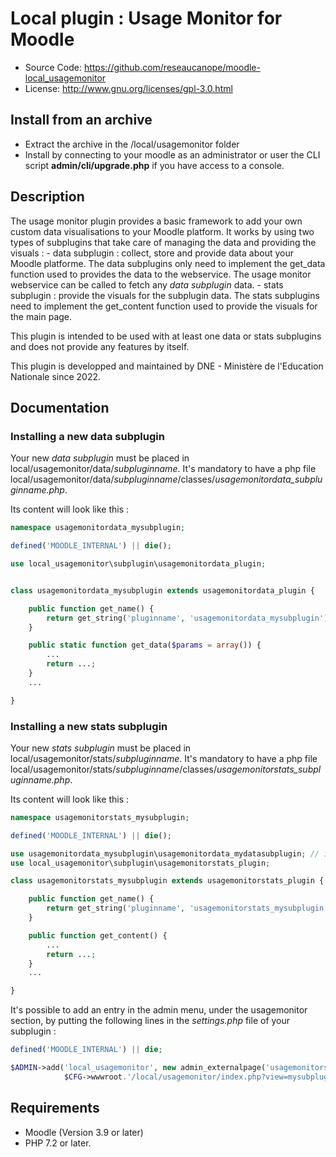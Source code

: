# Local plugin : Usage Monitor for Moodle

- Source Code: https://github.com/reseaucanope/moodle-local_usagemonitor
- License: http://www.gnu.org/licenses/gpl-3.0.html

## Install from an archive

- Extract the archive in the /local/usagemonitor folder
- Install by connecting to your moodle as an administrator or user the CLI script **admin/cli/upgrade.php** if you have access to a console.

## Description

The usage monitor plugin provides a basic framework to add your own custom data visualisations to your Moodle platform. It works by using two types of subplugins that take care of managing the data and providing the visuals :
    - data subplugin : collect, store and provide data about your Moodle platforme. The data subplugins only need to implement the get_data function used to provides the data to the webservice. The usage monitor webservice can be called to fetch any *data subplugin* data.
    - stats subplugin : provide the visuals for the subplugin data. The stats subplugins need to implement the get_content function used to provide the visuals for the main page.

This plugin is intended to be used with at least one data or stats subplugins and does not provide any features by itself.

This plugin is developped and maintained by DNE - Ministère de l'Education Nationale since 2022.

## Documentation

### Installing a new data subplugin

Your new *data subplugin* must be placed in local/usagemonitor/data/*subpluginname*. It's mandatory to have a php file local/usagemonitor/data/*subpluginname*/classes/*usagemonitordata_subpluginname.php*.

Its content will look like this :

```php
namespace usagemonitordata_mysubplugin;

defined('MOODLE_INTERNAL') || die();

use local_usagemonitor\subplugin\usagemonitordata_plugin;


class usagemonitordata_mysubplugin extends usagemonitordata_plugin {

    public function get_name() {
        return get_string('pluginname', 'usagemonitordata_mysubplugin');
    }

    public static function get_data($params = array()) {
        ...
        return ...;
    }
    ...

}
```
    

### Installing a new stats subplugin

Your new *stats subplugin* must be placed in local/usagemonitor/stats/*subpluginname*. It's mandatory to have a php file local/usagemonitor/stats/*subpluginname*/classes/*usagemonitorstats_subpluginname.php*.

Its content will look like this :

```php
namespace usagemonitorstats_mysubplugin;

defined('MOODLE_INTERNAL') || die();

use usagemonitordata_mysubplugin\usagemonitordata_mydatasubplugin; // if you're using a data subplugin 
use local_usagemonitor\subplugin\usagemonitorstats_plugin;

class usagemonitorstats_mysubplugin extends usagemonitorstats_plugin {

    public function get_name() {
        return get_string('pluginname', 'usagemonitorstats_mysubplugin');
    }

    public function get_content() {
        ...
        return ...;
    }
    ...

}
```

It's possible to add an entry in the admin menu, under the usagemonitor section, by putting the following lines in the *settings.php* file of your subplugin : 


```php
defined('MOODLE_INTERNAL') || die;

$ADMIN->add('local_usagemonitor', new admin_externalpage('usagemonitorstats_mysubplugin', new lang_string('pluginname', 'usagemonitorstats_mysubplugin'),
            $CFG->wwwroot.'/local/usagemonitor/index.php?view=mysubplugin', 'usagemonitorstats/mysubplugin:view'));
```

## Requirements

- Moodle (Version 3.9 or later) 
- PHP 7.2 or later.
